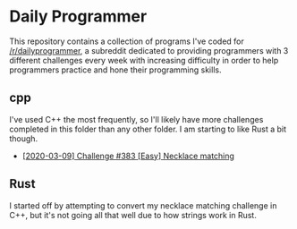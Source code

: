 # Daily Programmer
This repository contains a collection of programs I've coded for [/r/dailyprogrammer](https://www.reddit.com/r/dailyprogrammer/), a subreddit dedicated to providing programmers with 3 different challenges every week with increasing difficulty in order to help programmers practice and hone their programming skills.

## cpp
I've used C++ the most frequently, so I'll likely have more challenges completed in this folder than any other folder. I am starting to like Rust a bit though.

* [[2020-03-09] Challenge #383 [Easy] Necklace matching](https://github.com/Sundwalltanner/Daily-Programmer/blob/master/cpp/necklace_matching/main.cpp)

## Rust
I started off by attempting to convert my necklace matching challenge in C++, but it's not going all that well due to how strings work in Rust.